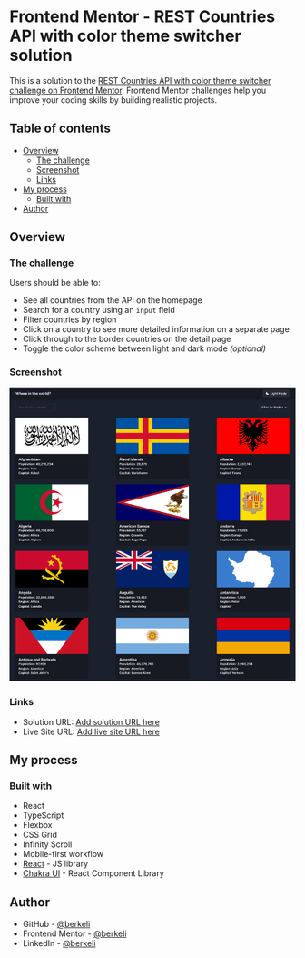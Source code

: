 # Frontend Mentor - REST Countries API with color theme switcher solution

This is a solution to the [REST Countries API with color theme switcher challenge on Frontend Mentor](https://www.frontendmentor.io/challenges/rest-countries-api-with-color-theme-switcher-5cacc469fec04111f7b848ca). Frontend Mentor challenges help you improve your coding skills by building realistic projects. 

## Table of contents

- [Overview](#overview)
  - [The challenge](#the-challenge)
  - [Screenshot](#screenshot)
  - [Links](#links)
- [My process](#my-process)
  - [Built with](#built-with)
- [Author](#author)

## Overview

### The challenge

Users should be able to:

- See all countries from the API on the homepage
- Search for a country using an `input` field
- Filter countries by region
- Click on a country to see more detailed information on a separate page
- Click through to the border countries on the detail page
- Toggle the color scheme between light and dark mode *(optional)*

### Screenshot

![Screenshot](screenshot.png)

### Links

- Solution URL: [Add solution URL here](https://github.com/berkeli/cyf-react-challenges/tree/london-class-8/berkeli-halmyradov/challenge-countries)
- Live Site URL: [Add live site URL here](https://cyf-berkeli-countries.netlify.com)

## My process

### Built with

- React
- TypeScript
- Flexbox
- CSS Grid
- Infinity Scroll
- Mobile-first workflow
- [React](https://reactjs.org/) - JS library
- [Chakra UI](https://chakra-ui.com/) - React Component Library

## Author

- GitHub - [@berkeli](https://www.github.com/berkeli)
- Frontend Mentor - [@berkeli](https://www.frontendmentor.io/profile/berkeli)
- LinkedIn - [@berkeli](https://www.linkedin.com/berkeli)
